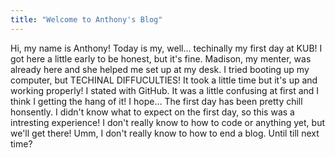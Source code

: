 ```yaml
---
title: "Welcome to Anthony's Blog"
---
```


Hi, my name is Anthony! Today is my, well... techinally my first day at KUB! I got here a little early to be honest, but it's fine. Madison, my menter, was already here and she helped me set up at my desk. I tried booting up my computer, but TECHINAL DIFFUCULTIES! It took a little time but it's up and working properly! I stated with GitHub. It was a little confusing at first and I think I getting the hang of it! I hope... The first day has been pretty chill honsently. I didn't know what to expect on the first day, so this was a intresting experience! I don't really know to how to code or anything yet, but we'll get there! Umm, I don't really know to how to end a blog. Until till next time?

